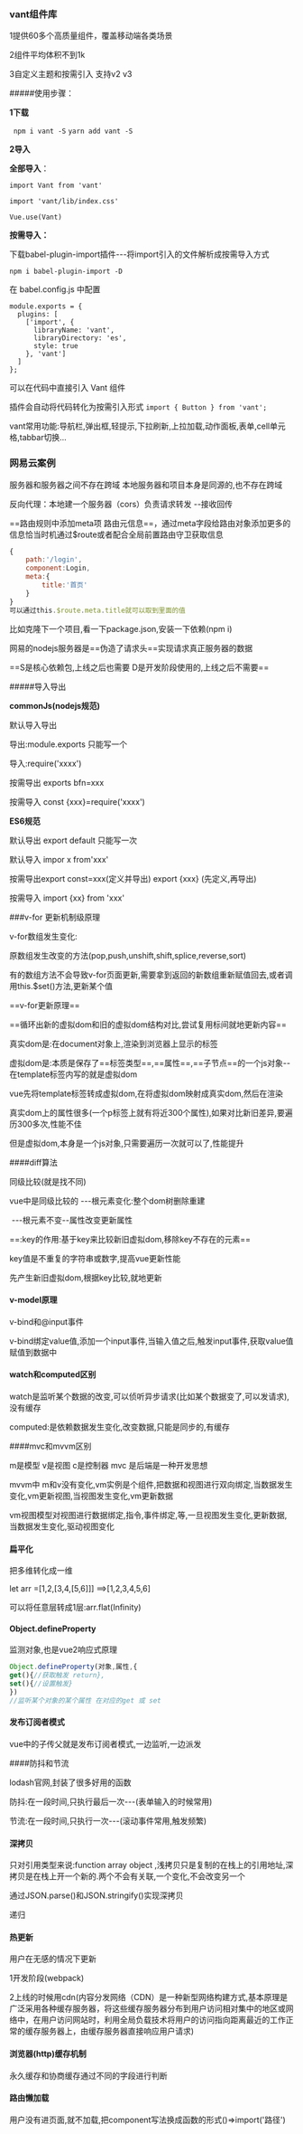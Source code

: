 ### vant组件库

1提供60多个高质量组件，覆盖移动端各类场景

2组件平均体积不到1k

3自定义主题和按需引入 支持v2 v3

#####使用步骤：

**1下载**

` npm i vant -S`  `yarn add vant -S`

**2导入**

**全部导入**：

 `import Vant from 'vant'`

`import 'vant/lib/index.css'`

`Vue.use(Vant)`

**按需导入：**

下载babel-plugin-import插件---将import引入的文件解析成按需导入方式

`npm i babel-plugin-import -D`

在 babel.config.js 中配置

```
module.exports = {
  plugins: [
    ['import', {
      libraryName: 'vant',
      libraryDirectory: 'es',
      style: true
    }, 'vant']
  ]
};
```

可以在代码中直接引入 Vant 组件 

 插件会自动将代码转化为按需引入形式 `import { Button } from 'vant';`

vant常用功能:导航栏,弹出框,轻提示,下拉刷新,上拉加载,动作面板,表单,cell单元格,tabbar切换...

### 网易云案例

服务器和服务器之间不存在跨域 本地服务器和项目本身是同源的,也不存在跨域

反向代理：本地建一个服务器（cors）负责请求转发 --接收回传

==路由规则中添加meta项 路由元信息==，通过meta字段给路由对象添加更多的信息恰当时机通过$route或者配合全局前置路由守卫获取信息

```js
{
    path:'/login',
    component:Login,
    meta:{
        title:'首页'
    }
}
可以通过this.$route.meta.title就可以取到里面的值
```



比如克隆下一个项目,看一下package.json,安装一下依赖(npm i)

网易的nodejs服务器是==伪造了请求头==实现请求真正服务器的数据

==S是核心依赖包,上线之后也需要   D是开发阶段使用的,上线之后不需要==



#####导入导出

**commonJs(nodejs规范)**

默认导入导出

导出:module.exports  只能写一个

导入:require('xxxx')

按需导出 exports bfn=xxx

按需导入 const {xxx}=require('xxxx')

**ES6规范**

默认导出 export default 只能写一次

默认导入 impor x from'xxx'

按需导出export const=xxx(定义并导出)  export  {xxx} (先定义,再导出)

按需导入 import {xx} from 'xxx'

###v-for 更新机制级原理

v-for数组发生变化:

原数组发生改变的方法(pop,push,unshift,shift,splice,reverse,sort)

有的数组方法不会导致v-for页面更新,需要拿到返回的新数组重新赋值回去,或者调用this.$set()方法,更新某个值

==v-for更新原理==

==循环出新的虚拟dom和旧的虚拟dom结构对比,尝试复用标间就地更新内容==

真实dom是:在document对象上,渲染到浏览器上显示的标签

虚拟dom是:本质是保存了==标签类型==,==属性==,==子节点==的一个js对象--在template标签内写的就是虚拟dom

vue先将template标签转成虚拟dom,在将虚拟dom映射成真实dom,然后在渲染

真实dom上的属性很多(一个p标签上就有将近300个属性),如果对比新旧差异,要遍历300多次,性能不佳

但是虚拟dom,本身是一个js对象,只需要遍历一次就可以了,性能提升

####diff算法

同级比较(就是找不同)

vue中是同级比较的  ---根元素变化:整个dom树删除重建

​                                        ---根元素不变--属性改变更新属性

==:key的作用:基于key来比较新旧虚拟dom,移除key不存在的元素==

key值是不重复的字符串或数字,提高vue更新性能

先产生新旧虚拟dom,根据key比较,就地更新

#### v-model原理

v-bind和@input事件

v-bind绑定value值,添加一个input事件,当输入值之后,触发input事件,获取value值赋值到数据中

#### watch和computed区别

watch是监听某个数据的改变,可以侦听异步请求(比如某个数据变了,可以发请求),没有缓存

computed:是依赖数据发生变化,改变数据,只能是同步的,有缓存

####mvc和mvvm区别

m是模型  v是视图 c是控制器 mvc 是后端是一种开发思想

mvvm中 m和v没有变化,vm实例是个组件,把数据和视图进行双向绑定,当数据发生变化,vm更新视图,当视图发生变化,vm更新数据

vm视图模型对视图进行数据绑定,指令,事件绑定,等,一旦视图发生变化,更新数据,当数据发生变化,驱动视图变化

#### 扁平化

把多维转化成一维

let arr =[1,2,[3,4,[5,6]]]  ==>[1,2,3,4,5,6]

可以将任意层转成1层:arr.flat(Infinity)

#### Object.defineProperty

监测对象,也是vue2响应式原理

```js
Object.defineProperty(对象,属性,{
get(){//获取触发 return},
set(){//设置触发}
})
//监听某个对象的某个属性 在对应的get 或 set
```

#### 发布订阅者模式

vue中的子传父就是发布订阅者模式,一边监听,一边派发

####防抖和节流

lodash官网,封装了很多好用的函数

防抖:在一段时间,只执行最后一次---(表单输入的时候常用)

节流:在一段时间,只执行一次---(滚动事件常用,触发频繁)

#### 深拷贝

只对引用类型来说:function array object ,浅拷贝只是复制的在栈上的引用地址,深拷贝是在栈上开一个新的.两个不会有关联,一个变化,不会改变另一个

通过JSON.parse()和JSON.stringify()实现深拷贝

递归

#### 热更新

用户在无感的情况下更新

1开发阶段(webpack)

2上线的时候用cdn(内容分发网络（CDN）是一种新型网络构建方式,基本原理是广泛采用各种缓存服务器，将这些缓存服务器分布到用户访问相对集中的地区或网络中，在用户访问网站时，利用全局负载技术将用户的访问指向距离最近的工作正常的缓存服务器上，由缓存服务器直接响应用户请求)

#### 浏览器(http)缓存机制

永久缓存和协商缓存通过不同的字段进行判断

#### 路由懒加载

用户没有进页面,就不加载,把component写法换成函数的形式()=>import('路径')